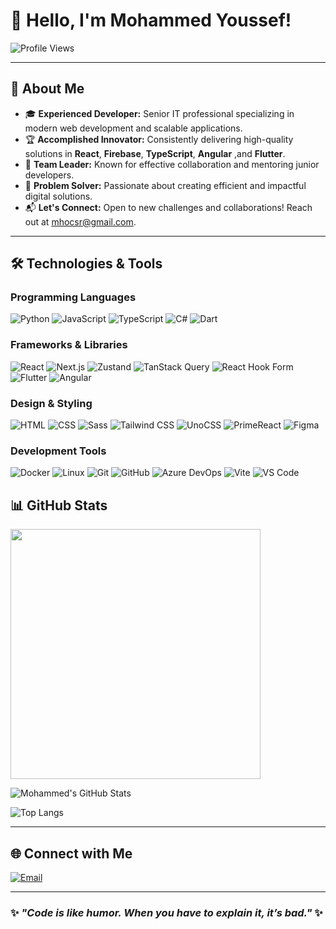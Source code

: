 # 👋 Hello, I'm Mohammed Youssef!

![Profile Views](https://komarev.com/ghpvc/?username=MohammeYoussef&color=blue&style=for-the-badge)

---

## 🚀 About Me

- 🎓 **Experienced Developer:** Senior IT professional specializing in modern web development and scalable applications.
- 🏆 **Accomplished Innovator:** Consistently delivering high-quality solutions in **React**, **Firebase**, **TypeScript**, **Angular** ,and **Flutter**.
- 🌟 **Team Leader:** Known for effective collaboration and mentoring junior developers.
- 💼 **Problem Solver:** Passionate about creating efficient and impactful digital solutions.
- 📬 **Let's Connect:** Open to new challenges and collaborations! Reach out at [mhocsr@gmail.com](mailto:mhocsr@gmail.com).

---

## 🛠️ Technologies & Tools

### **Programming Languages**
![Python](https://img.shields.io/badge/-Python-000?&logo=Python)
![JavaScript](https://img.shields.io/badge/-JavaScript-000?&logo=JavaScript)
![TypeScript](https://img.shields.io/badge/-TypeScript-000?&logo=TypeScript)
![C#](https://img.shields.io/badge/-C%23-000?style=flat&logo=C%20Sharp)
![Dart](https://img.shields.io/badge/-Dart-000?&logo=Dart)

### **Frameworks & Libraries**
![React](https://img.shields.io/badge/-React-000?&logo=React)
![Next.js](https://img.shields.io/badge/-Next.js-000?&logo=Next.js)
![Zustand](https://img.shields.io/badge/-Zustand-000?&logo=Zustand)
![TanStack Query](https://img.shields.io/badge/-TanStack%20Query-000?&logo=reactquery&logoColor=white)
![React Hook Form](https://img.shields.io/badge/-React%20Hook%20Form-000?&logo=ReactHookForm)
![Flutter](https://img.shields.io/badge/-Flutter-000?&logo=Flutter)
![Angular](https://img.shields.io/badge/-Angular-000?&logo=Angular)

### **Design & Styling**
![HTML](https://img.shields.io/badge/-HTML-000?&logo=HTML5)
![CSS](https://img.shields.io/badge/-CSS-000?&logo=CSS3)
![Sass](https://img.shields.io/badge/-Sass-000?&logo=Sass)
![Tailwind CSS](https://img.shields.io/badge/-Tailwind%20CSS-000?&logo=TailwindCSS)
![UnoCSS](https://img.shields.io/badge/-UnoCSS-000?&logo=unocss&logoColor=white)
![PrimeReact](https://img.shields.io/badge/-PrimeReact-000?&logo=PrimeReact)
![Figma](https://img.shields.io/badge/-Figma-000?&logo=Figma)

### **Development Tools**
![Docker](https://img.shields.io/badge/-Docker-000?&logo=Docker)
![Linux](https://img.shields.io/badge/-Linux-000?&logo=Linux)
![Git](https://img.shields.io/badge/-Git-000?&logo=Git)
![GitHub](https://img.shields.io/badge/-GitHub-000?&logo=GitHub)
![Azure DevOps](https://img.shields.io/badge/-Azure%20DevOps-000?&logo=microsoftazure&logoColor=white)
![Vite](https://img.shields.io/badge/-Vite-000?style=flat&logo=Vite)
![VS Code](https://img.shields.io/badge/-VS%20Code-000?&logo=visualstudiocode&logoColor=007ACC)


## 📊 GitHub Stats

<div align="left">
  <img
    src="https://media.tenor.com/YHUOSFkcNCcAAAAM/system-engineer-geek.gif"
    alt=""
    width="400"
  />

![Mohammed's GitHub Stats](https://github-readme-stats.vercel.app/api?username=MohammeYoussef&show_icons=true&hide_border=true&theme=radical)

![Top Langs](https://github-readme-stats.vercel.app/api/top-langs/?username=MohammeYoussef&layout=compact&hide_border=true&theme=radical)

</div>

---

## 🌐 Connect with Me

<div align="left">

  
[![Email](https://img.shields.io/badge/Email-red?style=for-the-badge&logo=gmail&labelColor=red)](mailto:mhocsr@gmail.com)

</div>

---

### ✨ _"Code is like humor. When you have to explain it, it’s bad."_ ✨
